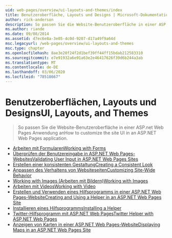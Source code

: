 ```yaml
---
uid: web-pages/overview/ui-layouts-and-themes/index
title: Benutzeroberfläche, Layouts und Designs | Microsoft-Dokumentation
author: rick-anderson
description: So passen Sie die Website-Benutzeroberfläche in einer ASP.net Web Pages Anwendung an
ms.author: riande
ms.date: 09/08/2014
ms.assetid: d7ec6e8a-3e05-4c0d-9207-d17a49f9a64d
msc.legacyurl: /web-pages/overview/ui-layouts-and-themes
msc.type: chapter
ms.openlocfilehash: 8ae3e20f24f2d1bef39ff44ff15bdab212583310
ms.sourcegitcommit: e7e91932a6e91a63e2e46417626f39d6b244a3ab
ms.translationtype: MT
ms.contentlocale: de-DE
ms.lasthandoff: 03/06/2020
ms.locfileid: "78518667"
---
```

# <a name="ui-layouts-and-themes"></a><span data-ttu-id="6e361-103">Benutzeroberflächen, Layouts und Designs</span><span class="sxs-lookup"><span data-stu-id="6e361-103">UI, Layouts, and Themes</span></span>

> <span data-ttu-id="6e361-104">So passen Sie die Website-Benutzeroberfläche in einer ASP.net Web Pages Anwendung an</span><span class="sxs-lookup"><span data-stu-id="6e361-104">How to customize the site UI in an ASP.NET Web Pages application.</span></span>

- [<span data-ttu-id="6e361-105">Arbeiten mit Formularen</span><span class="sxs-lookup"><span data-stu-id="6e361-105">Working with Forms</span></span>](4-working-with-forms.md)
- [<span data-ttu-id="6e361-106">Überprüfen der Benutzereingabe in ASP.NET Web Pages-Websites</span><span class="sxs-lookup"><span data-stu-id="6e361-106">Validating User Input in ASP.NET Web Pages Sites</span></span>](validating-user-input-in-aspnet-web-pages-sites.md)
- [<span data-ttu-id="6e361-107">Erstellen einer konsistenten Gestaltung</span><span class="sxs-lookup"><span data-stu-id="6e361-107">Creating a Consistent Look</span></span>](3-creating-a-consistent-look.md)
- [<span data-ttu-id="6e361-108">Anpassen des Verhaltens von Websiteseiten</span><span class="sxs-lookup"><span data-stu-id="6e361-108">Customizing Site-Wide Behavior</span></span>](18-customizing-site-wide-behavior.md)
- [<span data-ttu-id="6e361-109">Working with Images (Arbeiten mit Bildern)</span><span class="sxs-lookup"><span data-stu-id="6e361-109">Working with Images</span></span>](9-working-with-images.md)
- [<span data-ttu-id="6e361-110">Arbeiten mit Videos</span><span class="sxs-lookup"><span data-stu-id="6e361-110">Working with Video</span></span>](10-working-with-video.md)
- [<span data-ttu-id="6e361-111">Erstellen und Verwenden eines Hilfsprogramms in einer ASP.NET Web Pages-Website</span><span class="sxs-lookup"><span data-stu-id="6e361-111">Creating and Using a Helper in an ASP.NET Web Pages Site</span></span>](creating-and-using-a-helper-in-an-aspnet-web-pages-site.md)
- [<span data-ttu-id="6e361-112">Installieren eines Hilfsprogramms</span><span class="sxs-lookup"><span data-stu-id="6e361-112">Installing a Helper</span></span>](installing-helpers.md)
- [<span data-ttu-id="6e361-113">Twitter-Hilfsprogramm mit ASP.NET Web Pages</span><span class="sxs-lookup"><span data-stu-id="6e361-113">Twitter Helper with ASP.NET Web Pages</span></span>](twitter-helper.md)
- [<span data-ttu-id="6e361-114">Anzeigen von Karten in einer ASP.NET Web Pages-Website</span><span class="sxs-lookup"><span data-stu-id="6e361-114">Displaying Maps in an ASP.NET Web Pages Site</span></span>](displaying-maps-in-an-aspnet-web-pages-site.md)
